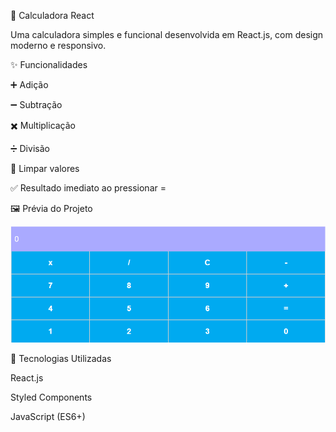 📱 Calculadora React

Uma calculadora simples e funcional desenvolvida em React.js, com design moderno e responsivo.

✨ Funcionalidades

➕ Adição

➖ Subtração

✖️ Multiplicação

➗ Divisão

🧹 Limpar valores

✅ Resultado imediato ao pressionar =

🖼️ Prévia do Projeto


![alt text](image.png)

🚀 Tecnologias Utilizadas

React.js

Styled Components

JavaScript (ES6+)